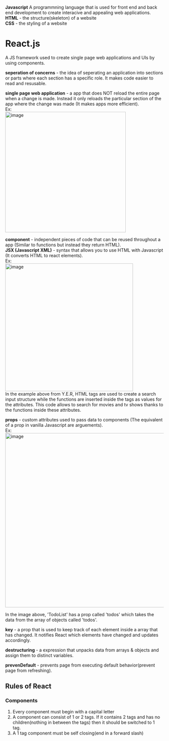 **Javascript**
A programmning language that is used for front end and back end development to create interacive and appealing web applications.  
**HTML** - the structure(skeleton) of a website  
**CSS** - the styling of a website

# React.js
A JS framework used to create single page web applications and UIs by using components.

**seperation of concerns** - the idea of seperating an application into sections or parts where each section has a specific role. It makes code easier to read and resusable.

**single page web application**  - a app that does NOT reload the entire page when a change is made. Instead it only reloads the particular section of the app where the change was made (It makes apps more efficient).  
Ex:  
<img width="383" alt="image" src="https://user-images.githubusercontent.com/69539559/164130166-588bf7bb-c6a8-4a4f-a922-fc2aba643b20.png">

**component** - independent pieces of code that can be reused throughout a app (Similar to functions but instead they return HTML).  
**JSX (Javascript XML)** - syntax that allows you to use HTML with Javascript (It converts HTML to react elements).  
Ex:  
<img width="406" alt="image" src="https://user-images.githubusercontent.com/69539559/166856320-1b5ecc4a-1aa0-49f6-92b8-d492c1eee656.png">  
In the example above from Y.E.R, HTML tags are used to create a search input structure while the functions are inserted inside the tags as values for the attributes. This code allows to search for movies and tv shows thanks to the functions inside these attributes.  

**props** - custom attributes used to pass data to components (The equivalent of a prop in vanilla Javascript are arguements).    
Ex:  
<img width="554" alt="image" src="https://user-images.githubusercontent.com/69539559/167235489-1c099985-dd43-495a-9ea3-08e9c8a22b7a.png">  

In the image above, 'TodoList' has a prop called 'todos' which takes the data from the array of objects called 'todos'.  

**key** - a prop that is used to keep track of each element inside a array that has changed. It notifies React which elements have changed and updates accordingly.  

**destructuring** - a expression that unpacks data from arrays & objects and assign them to distinct variables.  

**prevenDefault** - prevents page from executing default behavior(prevent page from refreshing).  

## Rules of React  
### Components
1. Every component must begin with a capital letter  
2. A component can consist of 1 or 2 tags. If it contains 2 tags and has no children(nothing in between the tags) then it should be switched to 1 tag.  
3. A 1 tag component must be self closing(end in a forward slash)
